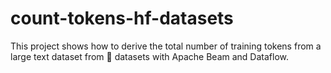 # count-tokens-hf-datasets
This project shows how to derive the total number of training tokens from a large text dataset from 🤗 datasets with Apache Beam and Dataflow.
